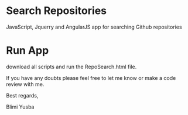 # Search Repositories
  JavaScript, Jquerry and AngularJS app for searching Github repositories
# Run App
  download all scripts and run the RepoSearch.html file.
 
 If you have any doubts please feel free to let me know or make a code review with me.

Best regards,

Blimi Yusba
